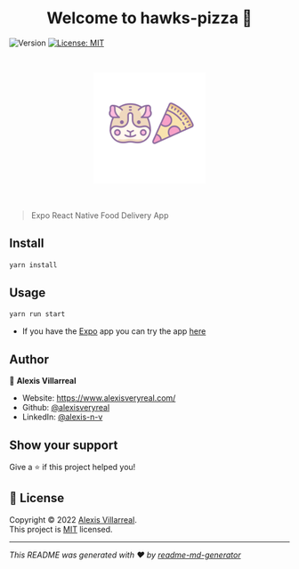 <h1 align="center">Welcome to hawks-pizza 👋</h1>
<p>
  <img alt="Version" src="https://img.shields.io/badge/version-1.0.0-blue.svg?cacheSeconds=2592000" />
  <a href="#" target="_blank">
    <img alt="License: MIT" src="https://img.shields.io/badge/License-MIT-yellow.svg" />
  </a>
</p>

<br>
<p align="center">
  <a href="https://github.com/alexisveryreal">
    <img width="200" src="./assets/images/logo.png" alt="Hawks Pizza Logo">
  </a>
</p>
<br>

> Expo React Native Food Delivery App

## Install

```sh
yarn install
```

## Usage

```sh
yarn run start
```

* If you have the [Expo](https://expo.dev/expo-go) app you can try the app [here](https://expo.dev/@regretfulmelody/hawks-pizza)

## Author

👤 **Alexis Villarreal**

* Website: https://www.alexisveryreal.com/
* Github: [@alexisveryreal](https://github.com/alexisveryreal)
* LinkedIn: [@alexis-n-v](https://linkedin.com/in/alexis-n-v)

## Show your support

Give a ⭐️ if this project helped you!

## 📝 License

Copyright © 2022 [Alexis Villarreal](https://github.com/alexisveryreal).<br />
This project is [MIT](https://github.com/alexisveryreal/hawks-pizza/blob/main/LICENSE) licensed.

***
_This README was generated with ❤️ by [readme-md-generator](https://github.com/kefranabg/readme-md-generator)_
